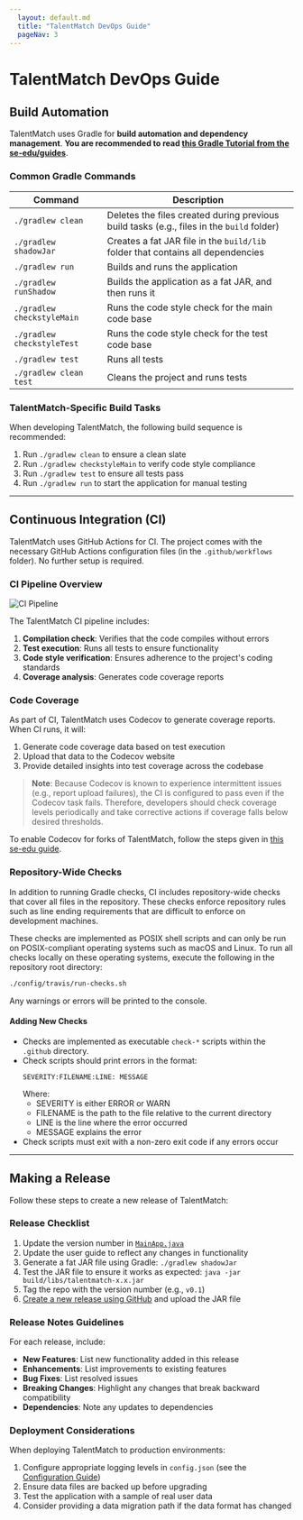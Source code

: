 ```yaml
---
  layout: default.md
  title: "TalentMatch DevOps Guide"
  pageNav: 3
---
```


# TalentMatch DevOps Guide

<!-- * Table of Contents -->
<page-nav-print />

<!-- -------------------------------------------------------------------------------------------------------------------- -->

## Build Automation

TalentMatch uses Gradle for **build automation and dependency management**. **You are recommended to read [this Gradle Tutorial from the se-edu/guides](https://se-education.org/guides/tutorials/gradle.html)**.

### Common Gradle Commands

| Command | Description |
|---------|-------------|
| `./gradlew clean` | Deletes the files created during previous build tasks (e.g., files in the `build` folder) |
| `./gradlew shadowJar` | Creates a fat JAR file in the `build/lib` folder that contains all dependencies |
| `./gradlew run` | Builds and runs the application |
| `./gradlew runShadow` | Builds the application as a fat JAR, and then runs it |
| `./gradlew checkstyleMain` | Runs the code style check for the main code base |
| `./gradlew checkstyleTest` | Runs the code style check for the test code base |
| `./gradlew test` | Runs all tests |
| `./gradlew clean test` | Cleans the project and runs tests |

### TalentMatch-Specific Build Tasks

When developing TalentMatch, the following build sequence is recommended:

1. Run `./gradlew clean` to ensure a clean slate
2. Run `./gradlew checkstyleMain` to verify code style compliance
3. Run `./gradlew test` to ensure all tests pass
4. Run `./gradlew run` to start the application for manual testing

--------------------------------------------------------------------------------------------------------------------

## Continuous Integration (CI)

TalentMatch uses GitHub Actions for CI. The project comes with the necessary GitHub Actions configuration files (in the `.github/workflows` folder). No further setup is required.

### CI Pipeline Overview

![CI Pipeline](images/CIPipeline.png)

The TalentMatch CI pipeline includes:

1. **Compilation check**: Verifies that the code compiles without errors
2. **Test execution**: Runs all tests to ensure functionality
3. **Code style verification**: Ensures adherence to the project's coding standards
4. **Coverage analysis**: Generates code coverage reports

### Code Coverage

As part of CI, TalentMatch uses Codecov to generate coverage reports. When CI runs, it will:

1. Generate code coverage data based on test execution
2. Upload that data to the Codecov website
3. Provide detailed insights into test coverage across the codebase

> **Note**: Because Codecov is known to experience intermittent issues (e.g., report upload failures), the CI is configured to pass even if the Codecov task fails. Therefore, developers should check coverage levels periodically and take corrective actions if coverage falls below desired thresholds.

To enable Codecov for forks of TalentMatch, follow the steps given in [this se-edu guide](https://se-education.org/guides/tutorials/codecov.html).

### Repository-Wide Checks

In addition to running Gradle checks, CI includes repository-wide checks that cover all files in the repository. These checks enforce repository rules such as line ending requirements that are difficult to enforce on development machines.

These checks are implemented as POSIX shell scripts and can only be run on POSIX-compliant operating systems such as macOS and Linux. To run all checks locally on these operating systems, execute the following in the repository root directory:

```bash
./config/travis/run-checks.sh
```

Any warnings or errors will be printed to the console.

#### Adding New Checks

* Checks are implemented as executable `check-*` scripts within the `.github` directory.
* Check scripts should print errors in the format:
  ```
  SEVERITY:FILENAME:LINE: MESSAGE
  ```
  Where:
  * SEVERITY is either ERROR or WARN
  * FILENAME is the path to the file relative to the current directory
  * LINE is the line where the error occurred
  * MESSAGE explains the error
* Check scripts must exit with a non-zero exit code if any errors occur

--------------------------------------------------------------------------------------------------------------------

## Making a Release

Follow these steps to create a new release of TalentMatch:

### Release Checklist

1. Update the version number in [`MainApp.java`](https://github.com/se-edu/addressbook-level3/tree/master/src/main/java/seedu/address/MainApp.java)
2. Update the user guide to reflect any changes in functionality
3. Generate a fat JAR file using Gradle: `./gradlew shadowJar`
4. Test the JAR file to ensure it works as expected: `java -jar build/libs/talentmatch-x.x.jar`
5. Tag the repo with the version number (e.g., `v0.1`)
6. [Create a new release using GitHub](https://help.github.com/articles/creating-releases/) and upload the JAR file

### Release Notes Guidelines

For each release, include:

* **New Features**: List new functionality added in this release
* **Enhancements**: List improvements to existing features
* **Bug Fixes**: List resolved issues
* **Breaking Changes**: Highlight any changes that break backward compatibility
* **Dependencies**: Note any updates to dependencies

### Deployment Considerations

When deploying TalentMatch to production environments:

1. Configure appropriate logging levels in `config.json` (see the [Configuration Guide](Configuration.md))
2. Ensure data files are backed up before upgrading
3. Test the application with a sample of real user data
4. Consider providing a data migration path if the data format has changed

